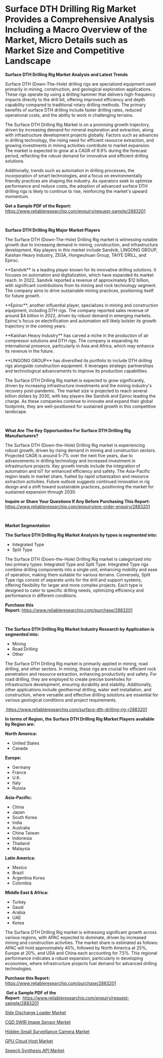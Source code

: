 <p><h1>Surface DTH Drilling Rig Market Provides a Comprehensive Analysis Including a Macro Overview of the Market, Micro Details such as Market Size and Competitive Landscape</h1></p><p><strong>Surface DTH Drilling Rig Market Analysis and Latest Trends</strong></p>
<p><p>Surface DTH (Down-The-Hole) drilling rigs are specialized equipment used primarily in mining, construction, and geological exploration applications. These rigs operate by using a drilling hammer that delivers high-frequency impacts directly to the drill bit, offering improved efficiency and depth capability compared to traditional rotary drilling methods. The primary benefits of surface DTH drilling include faster drilling rates, reduced operational costs, and the ability to work in challenging terrains.</p><p>The Surface DTH Drilling Rig Market is on a promising growth trajectory, driven by increasing demand for mineral exploration and extraction, along with infrastructure development projects globally. Factors such as advances in drilling technology, the rising need for efficient resource extraction, and growing investments in mining activities contribute to market expansion. The market is expected to grow at a CAGR of 9.9% during the forecast period, reflecting the robust demand for innovative and efficient drilling solutions.</p><p>Additionally, trends such as automation in drilling processes, the incorporation of smart technologies, and a focus on environmentally friendly practices are shaping the industry. As operators seek to optimize performance and reduce costs, the adoption of advanced surface DTH drilling rigs is likely to continue to rise, reinforcing the market's upward momentum.</p></p>
<p><strong>Get a Sample PDF of the Report:&nbsp;</strong> <a href="https://www.reliableresearchiq.com/enquiry/request-sample/2883201?utm_campaign=1129&utm_medium=2&utm_source=Github&utm_content=ia&utm_term=13032025&utm_id=surface-dth-drilling-rig">https://www.reliableresearchiq.com/enquiry/request-sample/2883201</a></p>
<p>&nbsp;</p>
<p><strong>Surface DTH Drilling Rig Major Market Players</strong></p>
<p><p>The Surface DTH (Down-The-Hole) Drilling Rig market is witnessing notable growth due to increasing demand in mining, construction, and infrastructure development. Key players in this market include Sandvik, LINGONG GROUP, Kaishan Heavy Industry, ZEGA, Hongwuhuan Group, TAIYE DRILL, and Epiroc.</p><p>**Sandvik** is a leading player known for its innovative drilling solutions. It focuses on automation and digitalization, which have expanded its market reach. In 2022, Sandvik reported a revenue of approximately $12 billion, with significant contributions from its mining and rock technology segment. The company aims to drive sustainable mining practices, positioning itself for future growth.</p><p>**Epiroc**, another influential player, specializes in mining and construction equipment, including DTH rigs. The company reported sales revenue of around $4 billion in 2022, driven by robust demand in emerging markets. Epiroc's focus on electrification and automation will likely bolster its growth trajectory in the coming years.</p><p>**Kaishan Heavy Industry** has carved a niche in the production of air compressor solutions and DTH rigs. The company is expanding its international presence, particularly in Asia and Africa, which may enhance its revenue in the future.</p><p>**LINGONG GROUP** has diversified its portfolio to include DTH drilling rigs alongside construction equipment. It leverages strategic partnerships and technological advancements to improve its production capabilities.</p><p>The Surface DTH Drilling Rig market is expected to grow significantly, driven by increasing infrastructure investments and the mining industry's recovery post-pandemic. The market size is projected to reach several billion dollars by 2030, with key players like Sandvik and Epiroc leading the charge. As these companies continue to innovate and expand their global footprints, they are well-positioned for sustained growth in this competitive landscape.</p></p>
<p>&nbsp;</p>
<p><strong>What Are The Key Opportunities For Surface DTH Drilling Rig Manufacturers?</strong></p>
<p><p>The Surface DTH (Down-the-Hole) Drilling Rig market is experiencing robust growth, driven by rising demand in mining and construction sectors. Projected CAGR is around 5-7% over the next five years, due to advancements in drilling technology and increased investment in infrastructure projects. Key growth trends include the integration of automation and IoT for enhanced efficiency and safety. The Asia-Pacific region leads in market share, fueled by rapid urbanization and resource extraction activities. Future outlook suggests continued innovation in rig design and a shift toward sustainable practices, positioning the market for sustained expansion through 2030.</p></p>
<p><strong>Inquire or Share Your Questions If Any Before Purchasing This Report:</strong> <a href="https://www.reliableresearchiq.com/enquiry/pre-order-enquiry/2883201?utm_campaign=1129&utm_medium=2&utm_source=Github&utm_content=ia&utm_term=13032025&utm_id=surface-dth-drilling-rig">https://www.reliableresearchiq.com/enquiry/pre-order-enquiry/2883201</a></p>
<p>&nbsp;</p>
<p><strong>Market Segmentation</strong></p>
<p><strong>The Surface DTH Drilling Rig Market Analysis by types is segmented into:</strong></p>
<p><ul><li>Integrated Type</li><li>Split Type</li></ul></p>
<p><p>The Surface DTH (Down-the-Hole) Drilling Rig market is categorized into two primary types: Integrated Type and Split Type. Integrated Type rigs combine drilling components into a single unit, enhancing mobility and ease of operation, making them suitable for various terrains. Conversely, Split Type rigs consist of separate units for the drill and support systems, offering flexibility for larger and more complex projects. Each type is designed to cater to specific drilling needs, optimizing efficiency and performance in different conditions.</p></p>
<p><strong>Purchase this Report:&nbsp;</strong><a href="https://www.reliableresearchiq.com/purchase/2883201?utm_campaign=1129&utm_medium=2&utm_source=Github&utm_content=ia&utm_term=13032025&utm_id=surface-dth-drilling-rig">https://www.reliableresearchiq.com/purchase/2883201</a></p>
<p>&nbsp;</p>
<p><strong>The Surface DTH Drilling Rig Market Industry Research by Application is segmented into:</strong></p>
<p><ul><li>Mining</li><li>Road Drilling</li><li>Other</li></ul></p>
<p><p>The Surface DTH Drilling Rig market is primarily applied in mining, road drilling, and other sectors. In mining, these rigs are crucial for efficient rock penetration and resource extraction, enhancing productivity and safety. For road drilling, they are employed to create precise boreholes for infrastructure development, ensuring durability and stability. Additionally, other applications include geothermal drilling, water well installation, and construction, where versatile and effective drilling solutions are essential for various geological conditions and project requirements.</p></p>
<p><a href="https://www.reliableresearchiq.com/surface-dth-drilling-rig-r2883201?utm_campaign=1129&utm_medium=2&utm_source=Github&utm_content=ia&utm_term=13032025&utm_id=surface-dth-drilling-rig">&nbsp;https://www.reliableresearchiq.com/surface-dth-drilling-rig-r2883201</a></p>
<p><strong>In terms of Region, the Surface DTH Drilling Rig Market Players available by Region are:</strong></p>
<p>
    <p> <strong> North America: </strong>
        <ul>
            <li>United States</li>
            <li>Canada</li>
        </ul>
        </p> 
    <p> <strong> Europe: </strong>
        <ul>
            <li>Germany</li>
            <li>France</li>
            <li>U.K.</li>
            <li>Italy</li>
            <li>Russia</li>
        </ul>
        </p> 
    <p> <strong> Asia-Pacific: </strong>
        <ul>
            <li>China</li>
            <li>Japan</li>
            <li>South Korea</li>
            <li>India</li>
            <li>Australia</li>
            <li>China Taiwan</li>
            <li>Indonesia</li>
            <li>Thailand</li>
            <li>Malaysia</li>
        </ul>
        </p> 
    <p> <strong> Latin America: </strong>
        <ul>
            <li>Mexico</li>
            <li>Brazil</li>
            <li>Argentina Korea</li>
            <li>Colombia</li>
        </ul>
        </p> 
    <p> <strong> Middle East & Africa: </strong>
        <ul>
            <li>Turkey</li>
            <li>Saudi</li>
            <li>Arabia</li>
            <li>UAE</li>
            <li>Korea</li>
        </ul>
    </p>
    </p>
<p><p>The Surface DTH Drilling Rig market is witnessing significant growth across various regions, with APAC expected to dominate, driven by increased mining and construction activities. The market share is estimated as follows: APAC will hold approximately 40%, followed by North America at 25%, Europe at 20%, and USA and China each accounting for 7.5%. This regional performance indicates a robust expansion, particularly in developing economies, where infrastructure projects fuel demand for advanced drilling technologies.</p></p>
<p><strong>Purchase this Report: </strong><a href="https://www.reliableresearchiq.com/purchase/2883201?utm_campaign=1129&utm_medium=2&utm_source=Github&utm_content=ia&utm_term=13032025&utm_id=surface-dth-drilling-rig">https://www.reliableresearchiq.com/purchase/2883201</a></p>
<p>&nbsp;<strong>Get a Sample PDF of the Report:&nbsp;&nbsp;</strong><a href="https://www.reliableresearchiq.com/enquiry/request-sample/2883201?utm_campaign=1129&utm_medium=2&utm_source=Github&utm_content=ia&utm_term=13032025&utm_id=surface-dth-drilling-rig">https://www.reliableresearchiq.com/enquiry/request-sample/2883201</a></p>
<p><strong></strong></p>
<p><p><a href="https://github.com/trenkkwasek84/Market-Research-Report-List-1/blob/main/side-discharge-loader-market.md?utm_campaign=1129&utm_medium=2&utm_source=Github&utm_content=ia&utm_term=13032025&utm_id=surface-dth-drilling-rig">Side Discharge Loader Market</a></p><p><a href="https://github.com/brinnoifon/Market-Research-Report-List-1/blob/main/cqd-swir-image-sensor-market.md?utm_campaign=1129&utm_medium=2&utm_source=Github&utm_content=ia&utm_term=13032025&utm_id=surface-dth-drilling-rig">CQD SWIR Image Sensor Market</a></p><p><a href="https://github.com/snapetylerho/Market-Research-Report-List-1/blob/main/hidden-small-surveillance-camera-market.md?utm_campaign=1129&utm_medium=2&utm_source=Github&utm_content=ia&utm_term=13032025&utm_id=surface-dth-drilling-rig">Hidden Small Surveillance Camera Market</a></p><p><a href="https://github.com/sulvantomppa/Market-Research-Report-List-1/blob/main/gpu-cloud-host-market.md?utm_campaign=1129&utm_medium=2&utm_source=Github&utm_content=ia&utm_term=13032025&utm_id=surface-dth-drilling-rig">GPU Cloud Host Market</a></p><p><a href="https://github.com/rjaibiagha/Market-Research-Report-List-1/blob/main/speech-synthesis-api-market.md?utm_campaign=1129&utm_medium=2&utm_source=Github&utm_content=ia&utm_term=13032025&utm_id=surface-dth-drilling-rig">Speech Synthesis API Market</a></p></p>